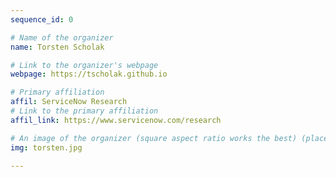 ```yaml
---
sequence_id: 0

# Name of the organizer
name: Torsten Scholak

# Link to the organizer's webpage
webpage: https://tscholak.github.io

# Primary affiliation
affil: ServiceNow Research
# Link to the primary affiliation
affil_link: https://www.servicenow.com/research

# An image of the organizer (square aspect ratio works the best) (place in the `assets/img/organizers` directory)
img: torsten.jpg

---
```

